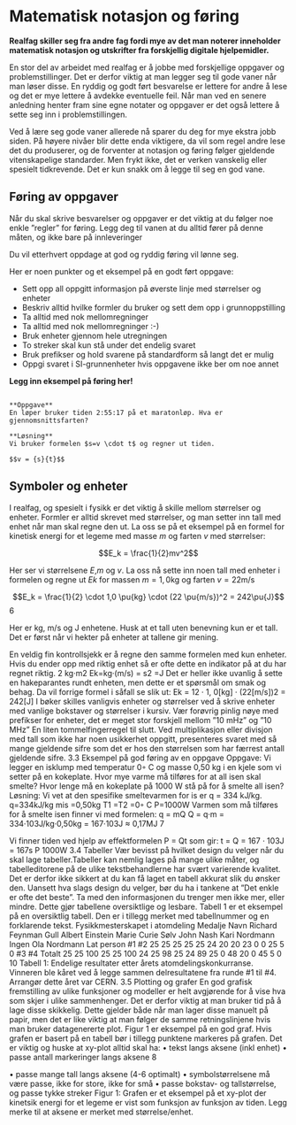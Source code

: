 # Matematisk notasjon og føring

**Realfag skiller seg fra andre fag fordi mye av det man noterer inneholder matematisk notasjon og utskrifter fra forskjellig digitale hjelpemidler.**

En stor del av arbeidet med realfag er å jobbe med forskjellige oppgaver og problemstillinger. Det er derfor viktig at man legger seg til gode vaner når man løser disse. En ryddig og godt ført besvarelse er lettere for andre å lese og det er mye lettere å avdekke eventuelle feil. Når man ved en senere anledning henter fram sine egne notater og oppgaver er det også lettere å sette seg inn i problemstillingen.

Ved å lære seg gode vaner allerede nå sparer du deg for mye ekstra jobb siden. På høyere nivåer blir dette enda viktigere, da vil som regel andre lese det du produserer, og de forventer at notasjon og føring følger gjeldende vitenskapelige standarder. Men frykt ikke, det er verken vanskelig eller spesielt tidkrevende. Det er kun snakk om å legge til seg en god vane.

## Føring av oppgaver
Når du skal skrive besvarelser og oppgaver er det viktig at du følger noe enkle ”regler” for føring. Legg deg til vanen at du alltid fører på denne måten, og ikke bare på innleveringer

 Du vil etterhvert oppdage at god og ryddig føring vil lønne seg.
 
 Her er noen punkter og et eksempel på en godt ført oppgave:

* Sett opp all oppgitt informasjon på øverste linje med størrelser og enheter
* Beskriv alltid hvilke formler du bruker og sett dem opp i grunnoppstilling
* Ta alltid med nok mellomregninger
* Ta alltid med nok mellomregninger :-)
* Bruk enheter gjennom hele utregningen
* To streker skal kun stå under det endelig svaret
* Bruk prefikser og hold svarene på standardform så langt det er mulig
* Oppgi svaret i SI-grunnenheter hvis oppgavene ikke ber om noe annet


**Legg inn eksempel på føring her!**

```{admonition} Eksempel på god føring av en oppgave

**Oppgave**
En løper bruker tiden 2:55:17 på et maratonløp. Hva er gjennomsnittsfarten?

**Løsning**
Vi bruker formelen $s=v \cdot t$ og regner ut tiden.

$$v = {s}{t}$$
```

## Symboler og enheter
I realfag, og spesielt i fysikk er det viktig å skille mellom størrelser og enheter. Formler er alltid skrevet med størrelser, og man setter inn tall med enhet når man skal regne den ut. La oss se på et eksempel på en formel for kinetisk energi for et legeme med masse $m$ og farten $v$ med størrelser:

$$E_k = \frac{1}{2}mv^2$$

Her ser vi størrelsene $E$,$m$ og $v$. La oss nå sette inn noen tall med enheter i
formelen og regne ut $Ek$ for massen $m = 1,0$kg og farten $v = 22$m/s

$$E_k = \frac{1}{2} \cdot 1,0 \pu{kg} \cdot (22 \pu{m/s})^2 = 242\pu{J}$$
6

Her er kg, m/s og J enhetene. Husk at et tall uten benevning kun er et tall. Det er først når vi hekter på enheter at tallene gir mening.

En veldig fin kontrollsjekk er å regne den samme formelen med kun enheter. Hvis du ender opp med riktig enhet så er ofte dette en indikator på at du har regnet riktig.
2 kg·m2 Ek=kg·(m/s) = s2
=J
Det er heller ikke uvanlig å sette en hakeparantes rundt enheten, men dette
 er et spørsmål om smak og behag. Da vil forrige formel i såfall se slik ut: Ek = 12 · 1, 0[kg] · (22[m/s])2 = 242[J]
I bøker skilles vanligvis enheter og størrelser ved å skrive enheter med vanlige bokstaver og størrelser i kursiv. Vær forøvrig pinlig nøye med prefikser for enheter, det er meget stor forskjell mellom ”10 mHz” og ”10 MHz”
En liten tommelfingerregel til slutt. Ved multiplikasjon eller divisjon med tall som ikke har noen usikkerhet oppgitt, presenteres svaret med så mange gjeldende sifre som det er hos den størrelsen som har færrest antall gjeldende sifre.
3.3 Eksempel på god føring av en oppgave
Oppgave:
Vi legger en isklump med temperatur 0◦ C og masse 0,50 kg i en kjele som vi setter på en kokeplate. Hvor mye varme må tilføres for at all isen skal smelte? Hvor lenge må en kokeplate på 1000 W stå på for å smelte all isen?
Løsning:
Vi vet at den spesifike smeltevarmen for is er q = 334 kJ/kg.
q=334kJ/kg mis =0,50kg T1 =T2 =0◦ C P=1000W Varmen som må tilføres for å smelte isen finner vi med formelen:
q = mQ
Q = q·m = 334·103J/kg·0,50kg = 167·103J ≈ 0,17MJ
7

Vi finner tiden ved hjelp av effektformelen P = Qt som gir: t = Q = 167 · 103J = 167s
P 1000W
3.4 Tabeller
Vær bevisst på hvilket design du velger når du skal lage tabeller.Tabeller kan nemlig lages på mange ulike måter, og tabelleditorene på de ulike tekstbehandlerne har svært varierende kvalitet. Det er derfor ikke sikkert at du kan få laget en tabell akkurat slik du ønsker den. Uansett hva slags design du velger, bør du ha i tankene at ”Det enkle er ofte det beste”. Ta med den informasjonen du trenger men ikke mer, eller mindre. Dette gjør tabellene oversiktlige og lesbare. Tabell 1 er et eksempel på en oversiktlig tabell. Den er i tillegg merket med tabellnummer og en forklarende tekst.
  Fysikkmesterskapet i atomdeling
 Medalje Navn
Richard Feynman Gull Albert Einstein
Marie Curie Sølv John Nash
Kari Nordmann Ingen Ola Nordmann
Lat person
#1 #2
25 25 25 25 25 24 20 20 23 0
0 25 5 0
#3 #4
Totalt
  25 25 100 25 25 100 24 25 98 25 24 89 25 0 48 20 0 45 5 0 10
       Tabell 1: Endelige resultater etter årets atomdelingskonkurranse. Vinneren ble kåret ved å legge sammen delresultatene fra runde #1 til #4. Arrangør dette året var CERN.
3.5 Plotting og grafer
En god grafisk fremstilling av ulike funksjoner og modeller er helt avgjørende for å vise hva som skjer i ulike sammenhenger. Det er derfor viktig at man bruker tid på å lage disse skikkelig. Dette gjelder både når man lager disse manuelt på papir, men det er like viktig at man følger de samme retningslinjene hvis man bruker datagenererte plot. Figur 1 er eksempel på en god graf. Hvis grafen er basert på en tabell bør i tillegg punktene markeres på grafen. Det er viktig og huske at xy-plot alltid skal ha:
• tekst langs aksene (inkl enhet)
• passe antall markeringer langs aksene
8

• passe mange tall langs aksene (4-6 optimalt)
• symbolstørrelsene må være passe, ikke for store, ikke for små • passe bokstav- og tallstørrelse, og passe tykke streker
Figur 1: Grafen er et eksempel på et xy-plot der kinetsik energi for et legeme er vist som funksjon av funksjon av tiden. Legg merke til at aksene er merket med størrelse/enhet.